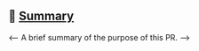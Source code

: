## 🎢 [Summary](https://www.notion.so/budops/XXXXXXXXX)

<-- A brief summary of the purpose of this PR. -->